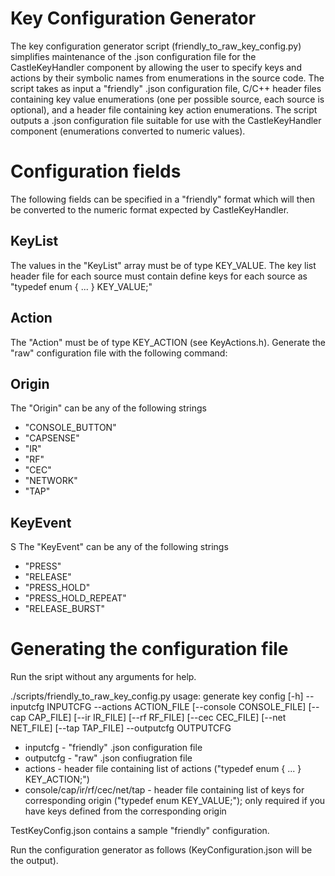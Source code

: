 Key Configuration Generator
===========================

The key configuration generator script (friendly_to_raw_key_config.py) simplifies maintenance of the .json configuration file for the CastleKeyHandler component by allowing the user to specify keys and actions by their symbolic names from enumerations in the source code.  The script takes as input a "friendly" .json configuration file, C/C++ header files containing key value enumerations (one per possible source, each source is optional), and a header file containing key action enumerations.  The script outputs a .json configuration file suitable for use with the CastleKeyHandler component (enumerations converted to numeric values).

# Configuration fields

The following fields can be specified in a "friendly" format which will then be converted to the numeric format expected by CastleKeyHandler.

## KeyList

The values in the "KeyList" array must be of type KEY_VALUE.  The key list header file for each source must contain define keys for each source as "typedef enum { ... } KEY_VALUE;"

## Action

The "Action" must be of type KEY_ACTION (see KeyActions.h).  Generate the "raw" configuration file with the following command:

## Origin

The "Origin" can be any of the following strings
* "CONSOLE_BUTTON"
* "CAPSENSE"
* "IR"
* "RF"
* "CEC"
* "NETWORK"
* "TAP"

## KeyEvent
S
The "KeyEvent" can be any of the following strings
* "PRESS"
* "RELEASE"
* "PRESS_HOLD"
* "PRESS_HOLD_REPEAT"
* "RELEASE_BURST"

# Generating the configuration file

Run the sript without any arguments for help.

./scripts/friendly_to_raw_key_config.py 
usage: generate key config [-h] --inputcfg INPUTCFG --actions ACTION_FILE
                           [--console CONSOLE_FILE] [--cap CAP_FILE]
                           [--ir IR_FILE] [--rf RF_FILE] [--cec CEC_FILE]
                           [--net NET_FILE] [--tap TAP_FILE] --outputcfg
                           OUTPUTCFG

* inputcfg -  "friendly" .json configuration file
* outputcfg - "raw" .json confiugration file
* actions - header file containing list of actions ("typedef enum { ... } KEY_ACTION;") 
* console/cap/ir/rf/cec/net/tap - header file containing list of keys for corresponding origin ("typedef enum KEY_VALUE;"); only required if you have keys defined from the corresponding origin

TestKeyConfig.json contains a sample "friendly" configuration.  

Run the configuration generator as follows (KeyConfiguration.json will be the output).


```./scripts/friendly_to_raw_key_config.py  --inputcfg=./Config/UserKeyConfig.json --actions=./ProductController/include/KeyActions.h --cap=/scratch/components-cache/trunk@911/RivieraLPM/include/RivieraLPM_KeyValues.h --ir=/scratch/components-cache/trunk@911/RivieraLPM/include/RivieraLPM_KeyValues.h --outputcfg=./Config/KeyConfiguration.json

